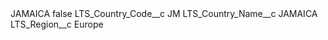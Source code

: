 <?xml version="1.0" encoding="UTF-8"?>
<CustomMetadata xmlns="http://soap.sforce.com/2006/04/metadata" xmlns:xsi="http://www.w3.org/2001/XMLSchema-instance" xmlns:xsd="http://www.w3.org/2001/XMLSchema">
    <label>JAMAICA</label>
    <protected>false</protected>
    <values>
        <field>LTS_Country_Code__c</field>
        <value xsi:type="xsd:string">JM</value>
    </values>
    <values>
        <field>LTS_Country_Name__c</field>
        <value xsi:type="xsd:string">JAMAICA</value>
    </values>
    <values>
        <field>LTS_Region__c</field>
        <value xsi:type="xsd:string">Europe</value>
    </values>
</CustomMetadata>
